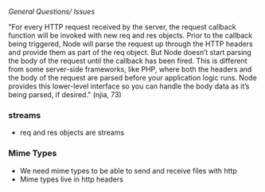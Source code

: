 *General Questions/ Issues*


"For every HTTP request received by the server, the request callback function will be invoked with new req and res objects. Prior to the callback being triggered, Node will parse the request up through the HTTP headers and provide them as part of the req object. But Node doesn’t start parsing the body of the request until the callback has been fired. This is different from some server-side frameworks, like PHP, where both the headers and the body of the request are parsed before your application logic runs. Node provides this lower-level interface so you can handle the body data as it’s being parsed, if desired." (njia, 73)

### streams
- req and res objects are streams

### Mime Types
- We need mime types to be able to send and receive files with http
- Mime types live in http headers